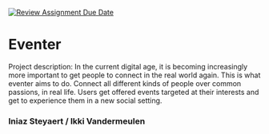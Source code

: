 [![Review Assignment Due Date](https://classroom.github.com/assets/deadline-readme-button-22041afd0340ce965d47ae6ef1cefeee28c7c493a6346c4f15d667ab976d596c.svg)](https://classroom.github.com/a/twPj_hbU)

# Eventer

Project description: In the current digital age, it is becoming increasingly more important to get people to connect in the real world again. This is what eventer aims to do. Connect all different kinds of people over common passions, in real life. Users get offered events targeted at their interests and get to experience them in a new social setting.

### Iniaz Steyaert / Ikki Vandermeulen
